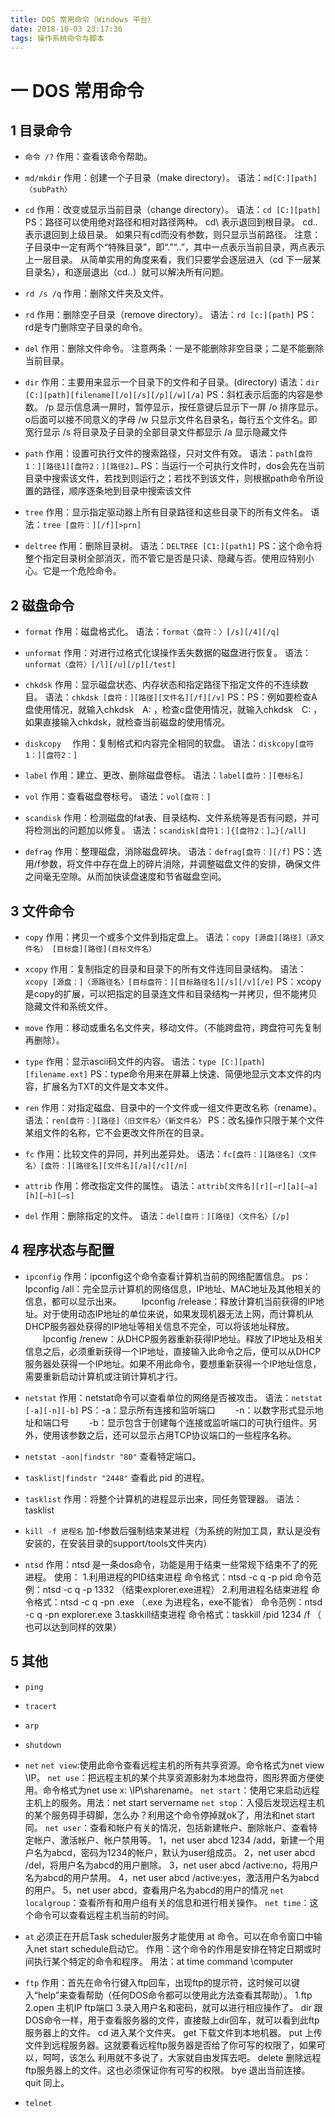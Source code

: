 ```yaml
---
title: DOS 常用命令（Windows 平台）
date: 2018-10-03 23:17:36
tags: 操作系统命令与脚本
---
```

# 一 DOS 常用命令
## 1 目录命令
- `命令 /?`
作用：查看该命令帮助。

- `md/mkdir`
作用：创建一个子目录（make directory）。
语法：`md[C:][path]〈subPath〉`

- `cd`
作用：改变或显示当前目录（change directory）。
语法：`cd [C:][path]`
PS：路径可以使用绝对路径和相对路径两种。
cd\ 表示退回到根目录。
cd.. 表示退回到上级目录。
如果只有cd而没有参数，则只显示当前路径。
注意：子目录中一定有两个“特殊目录”，即“.”“..”，其中一点表示当前目录，两点表示上一层目录。
从简单实用的角度来看，我们只要学会逐层进入（cd 下一层某目录名），和逐层退出（cd..）就可以解决所有问题。

- `rd /s /q`
作用：删除文件夹及文件。

- `rd`
作用：删除空子目录（remove directory）。
语法：`rd [c:][path]`
PS：rd是专门删除空子目录的命令。

- `del`
作用：删除文件命令。
注意两条：一是不能删除非空目录；二是不能删除当前目录。

- `dir`
作用：主要用来显示一个目录下的文件和子目录。(directory)
语法：`dir [C:][path][filename][/o][/s][/p][/w][/a]`
PS：斜杠表示后面的内容是参数。
/p 显示信息满一屏时，暂停显示，按任意键后显示下一屏
/o 排序显示。o后面可以接不同意义的字母
/w 只显示文件名目录名，每行五个文件名。即宽行显示
/s 将目录及子目录的全部目录文件都显示
/a 显示隐藏文件

- `path`
作用：设置可执行文件的搜索路径，只对文件有效。
语法：`path[盘符1：][路径1][盘符2：][路径2]…`
PS：当运行一个可执行文件时，dos会先在当前目录中搜索该文件，若找到则运行之；若找不到该文件，则根据path命令所设置的路径，顺序逐条地到目录中搜索该文件

- `tree`
作用：显示指定驱动器上所有目录路径和这些目录下的所有文件名。
语法：`tree [盘符：][/f][>prn]`

- `deltree`
作用：删除目录树。
语法：`DELTREE [C1:][path1]`
PS：这个命令将整个指定目录树全部消灭，而不管它是否是只读、隐藏与否。使用应特别小心。它是一个危险命令。

## 2 磁盘命令
- `format`
作用：磁盘格式化。
语法：`format〈盘符：〉[/s][/4][/q]`

- `unformat`
作用：对进行过格式化误操作丢失数据的磁盘进行恢复。
语法：`unformat〈盘符〉[/l][/u][/p][/test]`

- `chkdsk`
作用：显示磁盘状态、内存状态和指定路径下指定文件的不连续数目。
语法：`chkdsk [盘符：][路径][文件名][/f][/v]`
PS：PS：例如要检查A盘使用情况，就输入chkdsk　A: ，检查c盘使用情况，就输入chkdsk　C: ，如果直接输入chkdsk，就检查当前磁盘的使用情况。

- `diskcopy`　
作用：复制格式和内容完全相同的软盘。
语法：`diskcopy[盘符1：][盘符2：]`

- `label`
作用：建立、更改、删除磁盘卷标。
语法：`label[盘符：][卷标名]`

- `vol`
作用：查看磁盘卷标号。
语法：`vol[盘符：]`

- `scandisk`
作用：检测磁盘的fat表、目录结构、文件系统等是否有问题，并可将检测出的问题加以修复。
语法：`scandisk[盘符1：]{[盘符2：]…}[/all]`

- `defrag`
作用：整理磁盘，消除磁盘碎块。
语法：`defrag[盘符：][/f]`
PS：选用/f参数，将文件中存在盘上的碎片消除，并调整磁盘文件的安排，确保文件之间毫无空隙。从而加快读盘速度和节省磁盘空间。

## 3 文件命令
- `copy`
作用：拷贝一个或多个文件到指定盘上。
语法：`copy [源盘][路径]（源文件名） [目标盘][路径](目标文件名）`

- `xcopy`
作用：复制指定的目录和目录下的所有文件连同目录结构。
语法：`xcopy [源盘：]〈源路径名〉[目标盘符：][目标路径名][/s][/v][/e]`
PS：xcopy是copy的扩展，可以把指定的目录连文件和目录结构一并拷贝，但不能拷贝隐藏文件和系统文件。

- `move`
作用：移动或重名名文件夹，移动文件。（不能跨盘符，跨盘符可先复制再删除）。

- `type`
作用：显示ascii码文件的内容。
语法：`type [C:][path][filename.ext]`
PS：type命令用来在屏幕上快速、简便地显示文本文件的内容，扩展名为TXT的文件是文本文件。

- `ren`
作用：对指定磁盘、目录中的一个文件或一组文件更改名称（rename）。
语法：`ren[盘符：][路径]〈旧文件名〉〈新文件名〉`
PS：改名操作只限于某个文件某组文件的名称，它不会更改文件所在的目录。

- `fc`
作用：比较文件的异同，并列出差异处。
语法：`fc[盘符：][路径名]〈文件名〉[盘符：][路径名][文件名][/a][/c][/n]`

- `attrib`
作用：修改指定文件的属性。
语法：`attrib[文件名][r][—r][a][—a][h][—h][—s]`

- `del`
作用：删除指定的文件。
语法：`del[盘符：][路径]〈文件名〉[/p]`

## 4 程序状态与配置
- `ipconfig`
作用：ipconfig这个命令查看计算机当前的网络配置信息。
ps：Ipconfig /all：完全显示计算机的网络信息，IP地址、MAC地址及其他相关的信息，都可以显示出来。
　　Ipconfig /release：释放计算机当前获得的IP地址。对于使用动态IP地址的单位来说，如果发现机器无法上网，而计算机从DHCP服务器处获得的IP地址等相关信息不完全，可以将该地址释放。
　　Ipconfig /renew：从DHCP服务器重新获得IP地址。释放了IP地址及相关信息之后，必须重新获得一个IP地址，直接输入此命令之后，便可以从DHCP服务器处获得一个IP地址。如果不用此命令，要想重新获得一个IP地址信息，需要重新启动计算机或注销计算机才行。

- `netstat`
作用：netstat命令可以查看单位的网络是否被攻击。
语法：`netstat [-a][-n][-b]`
PS：-a：显示所有连接和监听端口
　　-n：以数字形式显示地址和端口号
　　-b：显示包含于创建每个连接或监听端口的可执行组件。另外，使用该参数之后，还可以显示占用TCP协议端口的一些程序名称。

- `netstat -aon|findstr "80"`
查看特定端口。

- `tasklist|findstr "2448"`
查看此 pid 的进程。

- `tasklist`
作用：将整个计算机的进程显示出来，同任务管理器。
语法：tasklist

- `kill -f 进程名` 加-f参数后强制结束某进程（为系统的附加工具，默认是没有安装的，在安装目录的support/tools文件夹内）

- `ntsd`
作用：ntsd 是一条dos命令，功能是用于结束一些常规下结束不了的死进程。
使用：
1.利用进程的PID结束进程
命令格式：ntsd -c q -p pid
命令范例：ntsd -c q -p 1332 （结束explorer.exe进程）
2.利用进程名结束进程
命令格式：ntsd -c q -pn .exe （.exe 为进程名，exe不能省）
命令范例：ntsd -c q -pn explorer.exe
3.taskkill结束进程
命令格式：taskkill /pid 1234 /f （ 也可以达到同样的效果）

## 5 其他
- `ping`

- `tracert`

- `arp`

- `shutdown`

- `net`
`net view`:使用此命令查看远程主机的所有共享资源。命令格式为net view \IP。
`net use`：把远程主机的某个共享资源影射为本地盘符，图形界面方便使用。命令格式为net use x: \IP\sharename。
`net start`：使用它来启动远程主机上的服务。用法：net start servername
`net stop`：入侵后发现远程主机的某个服务碍手碍脚，怎么办？利用这个命令停掉就ok了，用法和net start同。
`net user`：查看和帐户有关的情况，包括新建帐户、删除帐户、查看特定帐户、激活帐户、帐户禁用等。
1，net user abcd 1234 /add，新建一个用户名为abcd，密码为1234的帐户，默认为user组成员。
2，net user abcd /del，将用户名为abcd的用户删除。
3，net user abcd /active:no，将用户名为abcd的用户禁用。
4，net user abcd /active:yes，激活用户名为abcd的用户。
5，net user abcd，查看用户名为abcd的用户的情况
`net localgroup`：查看所有和用户组有关的信息和进行相关操作。
`net time`：这个命令可以查看远程主机当前的时间。

- `at`
必须正在开启Task scheduler服务才能使用 at 命令。可以在命令窗口中输入net start schedule启动它。
作用：这个命令的作用是安排在特定日期或时间执行某个特定的命令和程序。
用法：at time command \computer

- `ftp`
作用：首先在命令行键入ftp回车，出现ftp的提示符，这时候可以键入“help”来查看帮助（任何DOS命令都可以使用此方法查看其帮助）。
1.ftp
2.open 主机IP ftp端口
3.录入用户名和密码，就可以进行相应操作了。
dir 跟DOS命令一样，用于查看服务器的文件，直接敲上dir回车，就可以看到此ftp服务器上的文件。
cd 进入某个文件夹。
get 下载文件到本地机器。
put 上传文件到远程服务器。这就要看远程ftp服务器是否给了你可写的权限了，如果可以，呵呵，该怎么 利用就不多说了，大家就自由发挥去吧。
delete 删除远程ftp服务器上的文件。这也必须保证你有可写的权限。
bye 退出当前连接。
quit 同上。

- `telnet`
